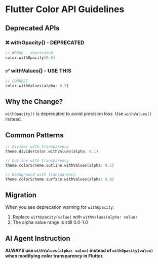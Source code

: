 # Flutter Color API Guidelines

## Deprecated APIs

### ❌ withOpacity() - DEPRECATED
```dart
// WRONG - deprecated
color.withOpacity(0.5)
```

### ✅ withValues() - USE THIS
```dart
// CORRECT
color.withValues(alpha: 0.5)
```

## Why the Change?

`withOpacity()` is deprecated to avoid precision loss. Use `withValues()` instead.

## Common Patterns

```dart
// Divider with transparency
theme.dividerColor.withValues(alpha: 0.1)

// Outline with transparency
theme.colorScheme.outline.withValues(alpha: 0.5)

// Background with transparency
theme.colorScheme.surface.withValues(alpha: 0.8)
```

## Migration

When you see deprecation warning for `withOpacity`:
1. Replace `withOpacity(value)` with `withValues(alpha: value)`
2. The alpha value range is still 0.0-1.0

## AI Agent Instruction

**ALWAYS use `withValues(alpha: value)` instead of `withOpacity(value)` when modifying color transparency in Flutter.**
